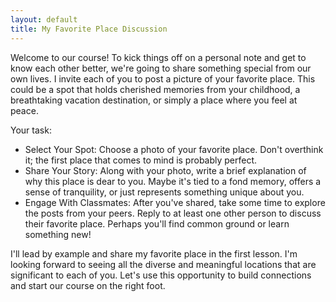 ```yaml
---
layout: default
title: My Favorite Place Discussion
---
```


Welcome to our course! To kick things off on a personal note and get to know each other better, we're going to share something special from our own lives. I invite each of you to post a picture of your favorite place. This could be a spot that holds cherished memories from your childhood, a breathtaking vacation destination, or simply a place where you feel at peace.

Your task: 
- Select Your Spot: Choose a photo of your favorite place. Don't overthink it; the first place that comes to mind is probably perfect.
- Share Your Story: Along with your photo, write a brief explanation of why this place is dear to you. Maybe it's tied to a fond memory, offers a sense of tranquility, or just represents something unique about you.
- Engage With Classmates: After you've shared, take some time to explore the posts from your peers. Reply to at least one other person to discuss their favorite place. Perhaps you'll find common ground or learn something new!

I'll lead by example and share my favorite place in the first lesson. I'm looking forward to seeing all the diverse and meaningful locations that are significant to each of you. Let's use this opportunity to build connections and start our course on the right foot.

